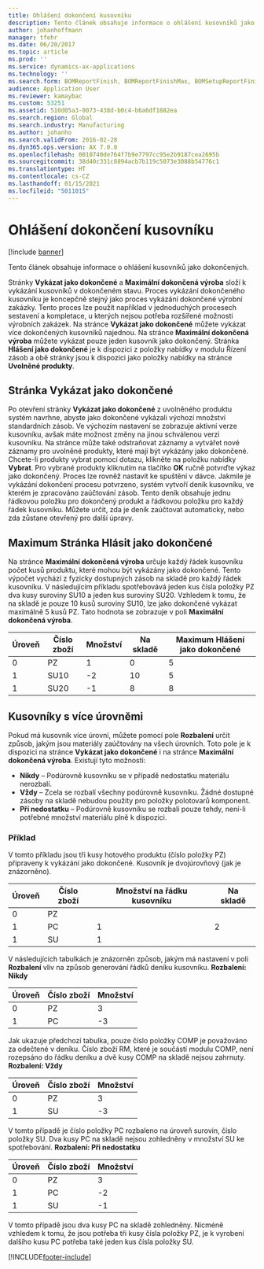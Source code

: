 ```yaml
---
title: Ohlášení dokončení kusovníku
description: Tento článek obsahuje informace o ohlášení kusovníků jako dokončených.
author: johanhoffmann
manager: tfehr
ms.date: 06/20/2017
ms.topic: article
ms.prod: ''
ms.service: dynamics-ax-applications
ms.technology: ''
ms.search.form: BOMReportFinish, BOMReportFinishMax, BOMSetupReportFinish
audience: Application User
ms.reviewer: kamaybac
ms.custom: 53251
ms.assetid: 510d05a3-0073-438d-b0c4-b6a6df1882ea
ms.search.region: Global
ms.search.industry: Manufacturing
ms.author: johanho
ms.search.validFrom: 2016-02-28
ms.dyn365.ops.version: AX 7.0.0
ms.openlocfilehash: 0010740de764f7b9e7797cc95e2b9187cea2695b
ms.sourcegitcommit: 38d40c331c8894acb7b119c5073e3088b54776c1
ms.translationtype: HT
ms.contentlocale: cs-CZ
ms.lasthandoff: 01/15/2021
ms.locfileid: "5011015"
---
```

# <a name="report-boms-as-finished"></a>Ohlášení dokončení kusovníku

[!include [banner](../includes/banner.md)]

Tento článek obsahuje informace o ohlášení kusovníků jako dokončených.

Stránky **Vykázat jako dokončené** a **Maximální dokončená výroba** složí k vykázání kusovníků v dokončeném stavu. Proces vykázání dokončeného kusovníku je koncepčně stejný jako proces vykázání dokončené výrobní zakázky. Tento proces lze použít například v jednoduchých procesech sestavení a kompletace, u kterých nejsou potřeba rozšířené možnosti výrobních zakázek. Na stránce **Vykázat jako dokončené** můžete vykázat více dokončených kusovníků najednou. Na stránce **Maximální dokončená výroba** můžete vykázat pouze jeden kusovník jako dokončený. Stránka **Hlášení jako dokončené** je k dispozici z položky nabídky v modulu Řízení zásob a obě stránky jsou k dispozici jako položky nabídky na stránce **Uvolněné produkty**.

## <a name="report-as-finished-page"></a>Stránka Vykázat jako dokončené
Po otevření stránky **Vykázat jako dokončené** z uvolněného produktu systém navrhne, abyste jako dokončené vykázali výchozí množství standardních zásob. Ve výchozím nastavení se zobrazuje aktivní verze kusovníku, avšak máte možnost změny na jinou schválenou verzi kusovníku. Na stránce může také odstraňovat záznamy a vytvářet nové záznamy pro uvolněné produkty, které mají být vykázány jako dokončené. Chcete-li produkty vybrat pomocí dotazu, klikněte na položku nabídky **Vybrat**. Pro vybrané produkty kliknutím na tlačítko **OK** ručně potvrďte výkaz jako dokončený. Proces lze rovněž nastavit ke spuštění v dávce. Jakmile je vykázání dokončení procesu potvrzeno, systém vytvoří deník kusovníku, ve kterém je zpracováno zaúčtování zásob. Tento deník obsahuje jednu řádkovou položku pro dokončený produkt a řádkovou položku pro každý řádek kusovníku. Můžete určit, zda je deník zaúčtovat automaticky, nebo zda zůstane otevřený pro další úpravy.

## <a name="max-report-as-finished-page"></a>Maximum Stránka Hlásit jako dokončené
Na stránce **Maximální dokončená výroba** určuje každý řádek kusovníku počet kusů produktu, které mohou být vykázány jako dokončené. Tento výpočet vychází z fyzicky dostupných zásob na skladě pro každý řádek kusovníku. V následujícím příkladu spotřebovává jeden kus čísla položky PZ dva kusy suroviny SU10 a jeden kus suroviny SU20. Vzhledem k tomu, že na skladě je pouze 10 kusů suroviny SU10, lze jako dokončené vykázat maximálně 5 kusů PZ. Tato hodnota se zobrazuje v poli **Maximální dokončená výroba**.

| Úroveň | Číslo zboží | Množství | Na skladě | Maximum Hlášení jako dokončené |
|-------|-------------|----------|---------|-------------------------|
| 0     | PZ          |  1       | 0       | 5                       |
| 1     | SU10        | -2       | 10      | 5                       |
| 1     | SU20        | -1       |  8      | 8                       |

## <a name="boms-that-have-multiple-levels"></a>Kusovníky s více úrovněmi
Pokud má kusovník více úrovní, můžete pomocí pole **Rozbalení** určit způsob, jakým jsou materiály zaúčtovány na všech úrovních. Toto pole je k dispozici na stránce **Vykázat jako dokončené** i na stránce **Maximální dokončená výroba**. Existují tyto možnosti:

-   **Nikdy** – Podúrovně kusovníku se v případě nedostatku materiálu nerozbalí.
-   **Vždy** – Zcela se rozbalí všechny podúrovně kusovníku. Žádné dostupné zásoby na skladě nebudou použity pro položky polotovarů komponent.
-   **Pří nedostatku** – Podúrovně kusovníku se rozbalí pouze tehdy, není-li potřebné množství materiálu plně k dispozici.

### <a name="example"></a>Příklad

V tomto příkladu jsou tři kusy hotového produktu (číslo položky PZ) připraveny k vykázání jako dokončené. Kusovník je dvojúrovňový (jak je znázorněno).

| Úroveň | Číslo zboží | Množství na řádku kusovníku | Na skladě |
|-------|-------------|-------------------|---------|
| 0     | PZ          |                   |         |
| 1     | PC        | 1                 | 2       |
| 1     | SU          | 1                 |         |

V následujících tabulkách je znázorněn způsob, jakým má nastavení v poli **Rozbalení** vliv na způsob generování řádků deníku kusovníku. **Rozbalení: Nikdy**

| Úroveň | Číslo zboží | Množství |
|-------|-------------|----------|
| 0     | PZ          | 3        |
| 1     | PC        | -3       |

Jak ukazuje předchozí tabulka, pouze číslo položky COMP je považováno za odečtené v deníku. Číslo zboží RM, které je součástí modulu COMP, není rozepsáno do řádku deníku a dvě kusy COMP na skladě nejsou zahrnuty. **Rozbalení: Vždy**

| Úroveň | Číslo zboží | Množství |
|-------|-------------|----------|
| 0     | PZ          | 3        |
| 1     | SU          | -3       |

V tomto případě je číslo položky PC rozbaleno na úroveň surovin, číslo položky SU. Dva kusy PC na skladě nejsou zohledněny v množství SU ke spotřebování. **Rozbalení: Při nedostatku**

| Úroveň | Číslo zboží | Množství |
|-------|-------------|----------|
| 0     | PZ          | 3        |
| 1     | PC        | -2       |
| 1     | SU          | -1       |

V tomto případě jsou dva kusy PC na skladě zohledněny. Nicméně vzhledem k tomu, že jsou potřeba tři kusy čísla položky PZ, je k vyrobení dalšího kusu PC potřeba také jeden kus čísla položky SU.





[!INCLUDE[footer-include](../../includes/footer-banner.md)]